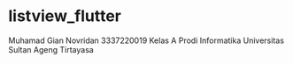 # listview_flutter

Muhamad Gian Novridan
3337220019
Kelas A
Prodi Informatika
Universitas Sultan Ageng Tirtayasa


